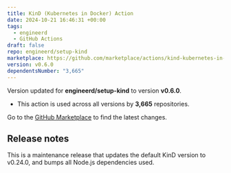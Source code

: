 ```yaml
---
title: KinD (Kubernetes in Docker) Action
date: 2024-10-21 16:46:31 +00:00
tags:
  - engineerd
  - GitHub Actions
draft: false
repo: engineerd/setup-kind
marketplace: https://github.com/marketplace/actions/kind-kubernetes-in-docker-action
version: v0.6.0
dependentsNumber: "3,665"
---
```



Version updated for **engineerd/setup-kind** to version **v0.6.0**.
- This action is used across all versions by **3,665** repositories.

Go to the [GitHub Marketplace](https://github.com/marketplace/actions/kind-kubernetes-in-docker-action) to find the latest changes.

## Release notes

This is a maintenance release that updates the default KinD version to v0.24.0, and bumps all Node.js dependencies used.
